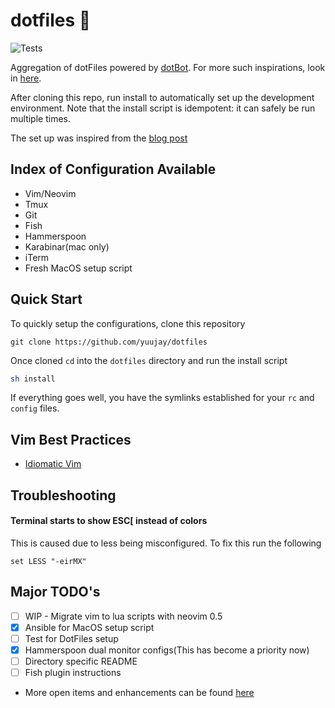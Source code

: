 # dotfiles  💾

![Tests](https://github.com/yuujay/dotfiles/actions/workflows/ci.yml/badge.svg)

Aggregation of dotFiles powered by [dotBot](https://github.com/anishathalye/dotbot). For more such inspirations, look in [here](http://dotfiles.github.io/).

After cloning this repo, run install to automatically set up the development environment. Note that the install script is idempotent: it can safely be run multiple times.

The set up was inspired from the [blog post](https://www.anishathalye.com/2014/08/03/managing-your-dotfiles/)

## Index of Configuration Available

- Vim/Neovim
- Tmux
- Git
- Fish
- Hammerspoon
- Karabinar(mac only)
- iTerm
- Fresh MacOS setup script

## Quick Start

To quickly setup the configurations, clone this repository

```git
git clone https://github.com/yuujay/dotfiles
```

Once cloned `cd` into the `dotfiles` directory and run the install script

```sh
sh install
```

If everything goes well, you have the symlinks established for your `rc` and `config` files.

## Vim Best Practices

- [Idiomatic Vim](https://github.com/romainl/idiomatic-vimrc)

## Troubleshooting

#### Terminal starts to show ESC[ instead of colors
This is caused due to less being misconfigured. To fix this run the following

```fish
set LESS "-eirMX"
```

## Major TODO's
- [ ] WIP - Migrate vim to lua scripts with neovim 0.5
- [X] Ansible for MacOS setup script
- [ ] Test for DotFiles setup
- [X] Hammerspoon dual monitor configs(This has become a priority now)
- [ ] Directory specific README
- [ ] Fish plugin instructions

- More open items and enhancements can be found [here](https://github.com/yuujay/dotfiles/projects/1)
